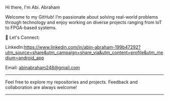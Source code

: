
Hi there, I'm Abi. Abraham


Welcome to my GitHub! I’m passionate about solving real-world problems through technology and enjoy working on diverse projects ranging from IoT to FPGA-based systems.


 
💼 Let's Connect:

LinkedIn:https://www.linkedin.com/in/abin-abraham-199b47292?utm_source=share&utm_campaign=share_via&utm_content=profile&utm_medium=android_app

Email: abinabraham248@gmail.com



---

Feel free to explore my repositories and projects. Feedback and collaboration are always welcome!

---



